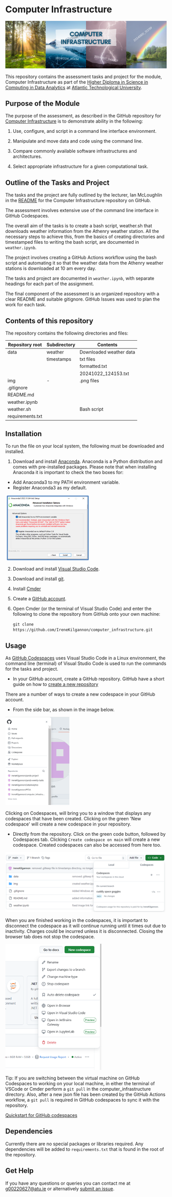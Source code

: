 # Computer Infrastructure

![Banner](img/banner.png)

This repository contains the assessment tasks and project for the module, Computer Infrastructure as part of the [Higher Diploma in Science in Computing in Data Analytics](https://www.gmit.ie/higher-diploma-in-science-in-computing-in-data-analytics) at [Atlantic Technological University](www.atu.ie).

## Purpose of the Module

The purpose of the assessment, as described in the GitHub repository for [Computer Infrastructure](https://github.com/ianmcloughlin/2425_computer_infrastructure) is to demonstrate ability in the following:

1. Use, configure, and script in a command line interface environment.

2. Manipulate and move data and code using the command line.

3. Compare commonly available software infrastructures and architectures.

4. Select appropriate infrastructure for a given computational task.

## Outline of the Tasks and Project

The tasks and the project are fully outlined by the lecturer, Ian McLoughlin in the [README](https://github.com/ianmcloughlin/2425_computer_infrastructure/blob/main/README.md) for the Computer Infrastructure repository on GitHub. 

The assessment involves extensive use of the command line interface in GitHub Codespaces. 

The overall aim of the tasks is to create a bash script, weather.sh that downloads weather information from the Athenry weather station. All the necessary steps to achieve this, from the basics of creating directories and timestamped files to writing the bash script, are documented in ``weather.ipynb``. 

The project involves creating a GitHub Actions workflow using the bash script and automating it so that the weather data from the Athenry weather stations is downloaded at 10 am every day. 

The tasks and project are documented in ``weather.ipynb``, with separate headings for each part of the assignment. 

The final component of the assessment is an organized repository with a clear README and suitable gitignore. GitHub Issues was used to plan the work for each task. 

## Contents of this repository

The repository contains the following directories and files:

|Repository root |Subdirectory |Contents |
|---|--- |--- |
|data |weather |Downloaded weather data |
| |timestamps | txt files|
| | |formatted.txt |
|||20241022_124153.txt|
|img |-|.png files|
|.gitignore | | |
|README.md | | |
|weather.ipynb | | |
|weather.sh | |Bash script |
|requirements.txt | | |

## Installation

To run the file on your local system, the following must be downloaded and installed.

1. Download and install [Anaconda](https://www.anaconda.com/download). Anaconda is a Python distribution and comes with pre-installed packages. Please note that when installing Anaconda it is important to check the two boxes for:
  * Add Anaconda3 to my PATH environment variable.
  * Register Anaconda3 as my default.
  
![Anaconda](https://github.com/IreneKilgannon/pands-project/blob/main/images/Anaconda.png)

2. Download and install [Visual Studio Code](https://code.visualstudio.com/).

3. Download and install [git](https://git-scm.com/downloads).

4. Install [Cmder](https://cmder.app/)

5. Create a [GitHub account](https://github.com). 

6. Open Cmder (or the terminal of Visual Studio Code) and enter the following to clone the repository from GitHub onto your own machine:
  
    ``git clone https://github.com/IreneKilgannon/computer_infrastructure.git``

## Usage

As [GitHub Codespaces](https://github.com/features/codespaces) uses Visual Studio Code in a Linux environment, the command line (terminal) of Visual Studio Code is used to run the commands for the tasks and project. 

* In your GitHub account, create a GitHub repository. GitHub have a short guide on how to [create a new repository](https://docs.github.com/en/repositories/creating-and-managing-repositories/quickstart-for-repositories)

There are a number of ways to create a new codespace in your GitHub account. 

* From the side bar, as shown in the image below. 

<img src="img/codespaces_a.png" alt="drawing" width="200"/>

Clicking on Codespaces, will bring you to a window that displays any codespaces that have been created. Clicking on the green 'New codespace' will create a new codespace in your repository. 

* Directly from the repository. Click on the green code button, followed by Codespaces tab. Clicking ``Create codespace on main`` will create a new codespace. Created codespaces can also be accessed from here too.

<img src="img/codespaces.png" alt="drawing" width="500"/>

When you are finished working in the codespaces, it is important to disconnect the codespace as it will continue running until it times out due to inactivity. Charges could be incurred unless it is disconnected. Closing the browser tab does not stop the codespace.

<img src="img/stop_codespace.png" alt="drawing" width="300"/>

Tip: If you are switching between the virtual machine on GitHub Codespaces to working on your local machine, in either the terminal of VSCode or Cmder perform a ``git pull`` in the computer_infrastructure directory. Also, after a new json file has been created by the GitHub Actions workflow, a ``git pull`` is required in GitHub codespaces to sync it with the repository.

[Quickstart for GitHub codespaces](https://docs.github.com/en/codespaces/getting-started/quickstart)

## Dependencies

Currently there are no special packages or libraries required. Any dependencies will be added to ``requirements.txt`` that is found in the root of the repository.

## Get Help

If you have any questions or queries you can contact me at g00220627@atu.ie or alternatively [submit an issue](https://github.com/IreneKilgannon/computer_infrastructure/issues).






